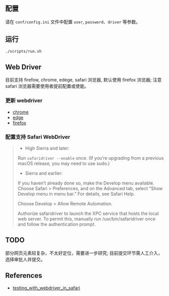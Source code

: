 ## 配置 

请在 `conf/config.ini` 文件中配置 `user`, `password`、`driver` 等参数。

## 运行

```bash
./scripts/run.sh
```

## Web Driver
 
目前支持 firefow, chrome, edege, safari 浏览器, 默认使用 firefox 浏览器; 注意 safari 浏览器需要使用者提前配置或使能。
 
### 更新 webdriver

- [chrome](https://googlechromelabs.github.io/chrome-for-testing)
- [edge](https://msedgewebdriverstorage.z22.web.core.windows.net/)
- [firefox](https://github.com/mozilla/geckodriver/releases/latest)

### 配置支持 Safari WebDriver
>
>- High Sierra and later:
>
>Run `safaridriver --enable` once. (If you’re upgrading from a previous macOS release, you may need to use sudo.)
>
>- Sierra and earlier:
>
>If you haven’t already done so, make the Develop menu available. Choose Safari > Preferences, and on the Advanced tab, select “Show Develop menu in menu bar.” For details, see Safari Help.
>
>Choose Develop > Allow Remote Automation.
>
>Authorize safaridriver to launch the XPC service that hosts the local web server. To permit this, manually run /usr/bin/safaridriver once and follow the authentication prompt.

## TODO

部分网页元素较复杂，不太好定位，需要进一步研究; 目前提交环节需人工介入，选择审批人并提交。

## References
- [testing_with_webdriver_in_safari](https://developer.apple.com/documentation/webkit/testing_with_webdriver_in_safari#2957283)